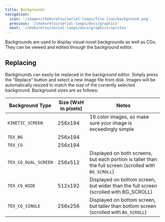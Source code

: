 ```yaml
---
title: Backgrounds
navigation:
  icon: '/images/chokuretsu/serial-loops/file-icon/background.png'
  previous: '/chokuretsu/serial-loops/docs/graphics'
  next: '/chokuretsu/serial-loops/docs/graphics/sprites'
---
```


Backgrounds are used to display visual novel backgrounds as well as CGs. They can be viewed and edited through the background editor.

## Replacing
Backgrounds can easily be replaced in the background editor. Simply press the "Replace" button and select a new image file from disk. Images will be
automatically resized to match the size of the currently selected background. Background sizes are as follows:

| Background Type | Size (WxH in pixels) | Notes |
|-----------------|----------------------|-------|
| `KINETIC_SCREEN` | 256x194 | 16 color images, so make sure your image is exceedingly simple |
| `TEX_BG` | 256x194 | |
| `TEX_CG` | 256x194 | |
| `TEX_CG_DUAL_SCREEN` | 256x512 | Displayed on both screens, but each portion is taller than the full screen (scrolled with `BG_SCROLL`) |
| `TEX_CG_WIDE` | 512x192 | Displayed on bottom screen, but wider than the full screen (scrolled with BG_SCROLL) |
| `TEX_CG_SINGLE` | 256x256 | Displayed on bottom screen, but taller than bottom screen (scrolled with `BG_SCROLL`) |